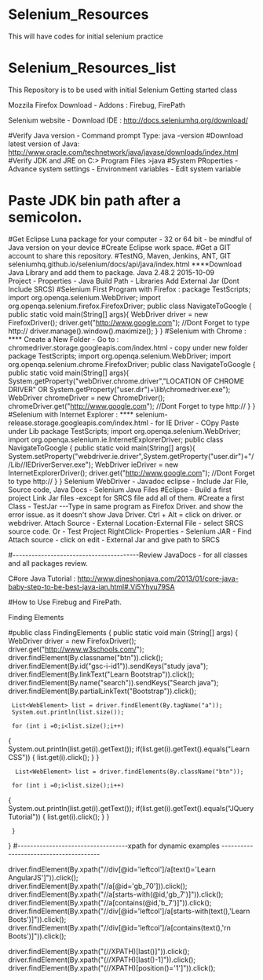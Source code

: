 # Selenium_Resources
This will have codes for initial selenium practice
# Selenium_Resources_list
This Repository is to be used with initial Selenium Getting started class

Mozzila Firefox Download - Addons : Firebug, FirePath

Selenium website - Download IDE : http://docs.seleniumhq.org/download/

#Verify Java version - Command prompt Type:  java -version
#Download latest version of Java: http://www.oracle.com/technetwork/java/javase/downloads/index.html
#Verify JDK and JRE on C:> Program Files >java
#System PRoperties - Advance system settings - Environment variables - Edit system variable
# Paste JDK  bin path after a semicolon. 
#Get Eclipse Luna package for your computer - 32 or 64 bit - be mindful of Java version on your device
#Create Eclipse work space. 
#Get a GIT account to share this repository. 
#TestNG, Maven, Jenkins, ANT, GIT 
seleniumhq.github.io/selenium/docs/api/java/index.html
****Download Java Library and add them to package. Java 2.48.2 2015-10-09  
Project - Properties - Java Build Path - Libraries Add External Jar (Dont Include SRCS)
#Selenium First Program with Firefox : 
package TestScripts; 
import org.openqa.selenium.WebDriver;
import org.openqa.selenium.firefox.FirefoxDriver;
public class NavigateToGoogle {
     public static void  main(String[] args){
          WebDriver driver = new FirefoxDriver();
          driver.get("http://www.google.com"); //Dont Forget to type http://
          driver.manage().window().maximize();
       }
   }
#Selenium with Chrome : 
**** Create a New Folder - Go to : chromedriver.storage.googleapis.com/index.html - copy under new folder
package TestScripts; 
import org.openqa.selenium.WebDriver;
import org.openqa.selenium.chrome.FirefoxDriver;
public class NavigateToGoogle {
     public static void  main(String[] args){
         System.getProperty("webDriver.chrome.driver","LOCATION OF CHROME DRIVER" OR System.getProperty("user.dir")+\lib\\chromedriver.exe");
          WebDriver chromeDriver = new ChromeDriver();
          chromeDriver.get("http://www.google.com"); //Dont Forget to type http://
       }
   }
#Selenium with Internet Explorer : 
**** selenium-release.storage.googleapis.com/index.html - for IE Driver - COpy Paste under Lib
package TestScripts; 
import org.openqa.selenium.WebDriver;
import org.openqa.selenium.ie.InternetExplorerDriver;
public class NavigateToGoogle {
     public static void  main(String[] args){
          System.setProperty("webdriver.ie.driver",System.getProperty("user.dir")+"//Lib//IEDriverServer.exe");
          WebDriver ieDriver = new InternetExplorerDriver();
          driver.get("http://www.google.com"); //Dont Forget to type http://
       }
   }
Selenium WebDriver - Javadoc eclipse - 
Include Jar File, Source code, Java Docs - Selenium Java Files
#Eclipse - Build a first project
Link Jar files -except for SRCS file add all of them. 
#Create a first Class - TestJar
---Type in same program as Firefox Driver. and show the error issue. as it doesn't show Java Driver. 
Ctrl + Alt = click on driver. or webdriver. Attach Source - External Location-External File - select SRCS source code. 
Or - Test Project RightClick- Properties - Selenium JAR - Find Attach source - click on edit - External Jar and give path to SRCS

#----------------------------------------Review JavaDocs - for all classes and all  packages review. 

C#ore Java Tutorial : http://www.dineshonjava.com/2013/01/core-java-baby-step-to-be-best-java-ian.html#.Vi5Yhyu79SA

#How to Use Firebug and FirePath. 

Finding Elements

#public class FindingElements {
   public static void main (String[] args) {
     WebDriver driver = new FirefoxDriver();
     driver.get("http://www.w3schools.com/");
     driver.findElement(By.classname("btn")).click();
     driver.findElement(By.id("gsc-i-id1")).sendKeys("study java");
     driver.findElement(By.linkText("Learn Bootstrap")).click();
     driver.findElement(By.name("search")).sendKeys("Search java");
     driver.findElement(By.partialLinkText("Bootstrap")).click();
     
     List<WebElement> list = driver.findElement(By.tagName("a"));
     System.out.println(list.size());
     
     for (int i =0;i<list.size();i++)
   {  
   System.out.println(list.get(i).getText());
     if(list.get(i).getText().equals("Learn CSS")) {
     list.get(i).click();
     }
   }
     
      List<WebElement> list = driver.findElements(By.className("btn"));
     
     for (int i =0;i<list.size();i++)
   {  
   System.out.println(list.get(i).getText());
     if(list.get(i).getText().equals("JQuery Tutorial")) {
     list.get(i).click();
     }
   }
     
     }
 }
#-----------------------------------xpath for dynamic examples ---------------------------------------

driver.findElement(By.xpath("//div[@id='leftcol']/a[text()='Learn AngularJS']")).click();
driver.findElement(By.xpath("//a[@id='gb_70'])).click();
driver.findElement(By.xpath("//a[starts-with(@id,'gb_7')]")).click();
driver.findElement(By.xpath("//a[contains(@id,'b_7')]")).click();
driver.findElement(By.xpath("//div[@id='leftcol']/a[starts-with(text(),'Learn Boots')]")).click();
driver.findElement(By.xpath("//div[@id='leftcol']/a[contains(text(),'rn Boots')]")).click();

driver.findElement(By.xpath("(//XPATH)[last()]")).click();
driver.findElement(By.xpath("(//XPATH)[last()-1]")).click();
driver.findElement(By.xpath("(//XPATH)[position()='1']")).click();

